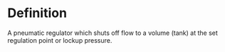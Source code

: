 # Definition

A pneumatic regulator which shuts off flow to a volume (tank) at the set
regulation point or lockup pressure.

